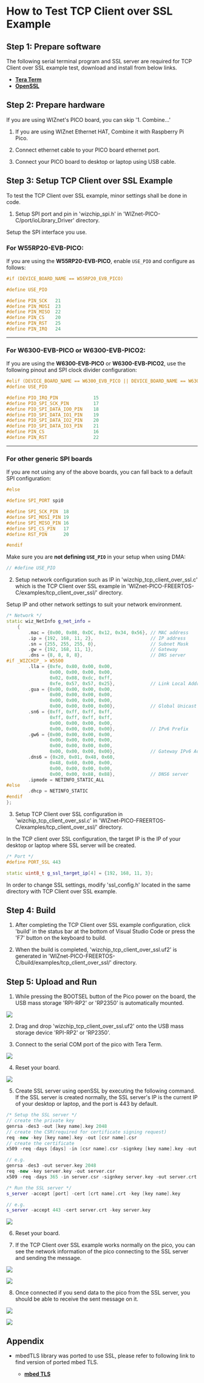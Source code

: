 # How to Test TCP Client over SSL Example



## Step 1: Prepare software

The following serial terminal program and SSL server are required for TCP Client over SSL example test, download and install from below links.

- [**Tera Term**][link-tera_term]
- [**OpenSSL**][link-openssl]



## Step 2: Prepare hardware

If you are using WIZnet's PICO board, you can skip '1. Combine...'

1. If you are using WIZnet Ethernet HAT, Combine it with Raspberry Pi Pico.

2. Connect ethernet cable to your PICO board ethernet port.

3. Connect your PICO board to desktop or laptop using USB cable. 



## Step 3: Setup TCP Client over SSL Example

To test the TCP Client over SSL example, minor settings shall be done in code.

1. Setup SPI port and pin in 'wizchip_spi.h' in 'WIZnet-PICO-C/port/ioLibrary_Driver' directory.

Setup the SPI interface you use.

### For **W55RP20-EVB-PICO**:
If you are using the **W55RP20-EVB-PICO**, enable `USE_PIO` and configure as follows:

```cpp
#if (DEVICE_BOARD_NAME == W55RP20_EVB_PICO)

#define USE_PIO

#define PIN_SCK   21
#define PIN_MOSI  23
#define PIN_MISO  22
#define PIN_CS    20
#define PIN_RST   25
#define PIN_IRQ   24

```

---

### For **W6300-EVB-PICO** or **W6300-EVB-PICO2**:
If you are using the **W6300-EVB-PICO** or **W6300-EVB-PICO2**, use the following pinout and SPI clock divider configuration:

```cpp
#elif (DEVICE_BOARD_NAME == W6300_EVB_PICO || DEVICE_BOARD_NAME == W6300_EVB_PICO2)
#define USE_PIO

#define PIO_IRQ_PIN             15
#define PIO_SPI_SCK_PIN         17
#define PIO_SPI_DATA_IO0_PIN    18
#define PIO_SPI_DATA_IO1_PIN    19
#define PIO_SPI_DATA_IO2_PIN    20
#define PIO_SPI_DATA_IO3_PIN    21
#define PIN_CS                  16
#define PIN_RST                 22


```

---

### For other generic SPI boards
If you are not using any of the above boards, you can fall back to a default SPI configuration:

```cpp
#else

#define SPI_PORT spi0

#define SPI_SCK_PIN  18
#define SPI_MOSI_PIN 19
#define SPI_MISO_PIN 16
#define SPI_CS_PIN   17
#define RST_PIN      20

#endif
```

Make sure you are **not defining `USE_PIO`** in your setup when using DMA:

```cpp
// #define USE_PIO
```


2. Setup network configuration such as IP in 'wizchip_tcp_client_over_ssl.c' which is the TCP Client over SSL example in 'WIZnet-PICO-FREERTOS-C/examples/tcp_client_over_ssl/' directory.


Setup IP and other network settings to suit your network environment.

```cpp
/* Network */
static wiz_NetInfo g_net_info =
    {
        .mac = {0x00, 0x08, 0xDC, 0x12, 0x34, 0x56}, // MAC address
        .ip = {192, 168, 11, 2},                     // IP address
        .sn = {255, 255, 255, 0},                    // Subnet Mask
        .gw = {192, 168, 11, 1},                     // Gateway
        .dns = {8, 8, 8, 8},                         // DNS server
#if _WIZCHIP_ > W5500
        .lla = {0xfe, 0x80, 0x00, 0x00,
                0x00, 0x00, 0x00, 0x00,
                0x02, 0x08, 0xdc, 0xff,
                0xfe, 0x57, 0x57, 0x25},             // Link Local Address
        .gua = {0x00, 0x00, 0x00, 0x00,
                0x00, 0x00, 0x00, 0x00,
                0x00, 0x00, 0x00, 0x00,
                0x00, 0x00, 0x00, 0x00},             // Global Unicast Address
        .sn6 = {0xff, 0xff, 0xff, 0xff,
                0xff, 0xff, 0xff, 0xff,
                0x00, 0x00, 0x00, 0x00,
                0x00, 0x00, 0x00, 0x00},             // IPv6 Prefix
        .gw6 = {0x00, 0x00, 0x00, 0x00,
                0x00, 0x00, 0x00, 0x00,
                0x00, 0x00, 0x00, 0x00,
                0x00, 0x00, 0x00, 0x00},             // Gateway IPv6 Address
        .dns6 = {0x20, 0x01, 0x48, 0x60,
                0x48, 0x60, 0x00, 0x00,
                0x00, 0x00, 0x00, 0x00,
                0x00, 0x00, 0x88, 0x88},             // DNS6 server
        .ipmode = NETINFO_STATIC_ALL
#else
        .dhcp = NETINFO_STATIC        
#endif
};
```

3. Setup TCP Client over SSL configuration in 'wizchip_tcp_client_over_ssl.c' in 'WIZnet-PICO-FREERTOS-C/examples/tcp_client_over_ssl/' directory.

In the TCP client over SSL configuration, the target IP is the IP of your desktop or laptop where SSL server will be created.

```cpp
/* Port */
#define PORT_SSL 443

static uint8_t g_ssl_target_ip[4] = {192, 168, 11, 3};
```

In order to change SSL settings, modify 'ssl_config.h' located in the same directory with TCP Client over SSL example.



## Step 4: Build

1. After completing the TCP Client over SSL example configuration, click 'build' in the status bar at the bottom of Visual Studio Code or press the 'F7' button on the keyboard to build.

2. When the build is completed, 'wizchip_tcp_client_over_ssl.uf2' is generated in 'WIZnet-PICO-FREERTOS-C/build/examples/tcp_client_over_ssl/' directory.



## Step 5: Upload and Run

1. While pressing the BOOTSEL button of the Pico power on the board, the USB mass storage 'RPI-RP2' or 'RP2350' is automatically mounted.

![][link-raspberry_pi_pico_usb_mass_storage]

2. Drag and drop 'wizchip_tcp_client_over_ssl.uf2' onto the USB mass storage device 'RPI-RP2' or 'RP2350'.

3. Connect to the serial COM port of the pico with Tera Term.

![][link-connect_to_serial_com_port]

4. Reset your board.

![][link-run_openssl]

5. Create SSL server using openSSL by executing the following command. If the SSL server is created normally, the SSL server's IP is the current IP of your desktop or laptop, and the port is 443 by default.

```cpp
/* Setup the SSL server */
// create the private key
genrsa -des3 -out [key name].key 2048
// create the CSR(required for certificate signing request)
req -new -key [key name].key -out [csr name].csr
// create the certificate
x509 -req -days [days] -in [csr name].csr -signkey [key name].key -out [crt name].crt

// e.g.
genrsa -des3 -out server.key 2048
req -new -key server.key -out server.csr
x509 -req -days 365 -in server.csr -signkey server.key -out server.crt

/* Run the SSL server */
s_server -accept [port] -cert [crt name].crt -key [key name].key

// e.g.
s_server -accept 443 -cert server.crt -key server.key
```

![][link-create_ssl_server_using_openssl]

6. Reset your board.

7. If the TCP Client over SSL example works normally on the pico, you can see the network information of the pico connecting to the SSL server and sending the message.

![][link-see_network_information_of_raspberry_pi_pico_connecting_to_ssl_server_and_sending_message_1]

![][link-see_network_information_of_raspberry_pi_pico_connecting_to_ssl_server_and_sending_message_2]

8. Once connected if you send data to the pico from the SSL server, you should be able to receive the sent message on it.

![][link-receive_sent_message_1]

![][link-receive_sent_message_2]



## Appendix

- mbedTLS library was ported to use SSL, please refer to following link to find version of ported mbed TLS.

	- [**mbed TLS**][link-mbed_tls]



<!--
Link
-->

[link-tera_term]: https://osdn.net/projects/ttssh2/releases/
[link-openssl]: https://www.openssl.org/source/
[link-raspberry_pi_pico_usb_mass_storage]: https://github.com/WIZnet-ioNIC/WIZnet-PICO-FREERTOS-C/blob/main/static/images/tcp_client_over_ssl/raspberry_pi_pico_usb_mass_storage.png
[link-connect_to_serial_com_port]: https://github.com/WIZnet-ioNIC/WIZnet-PICO-FREERTOS-C/blob/main/static/images/tcp_client_over_ssl/connect_to_serial_com_port.png
[link-run_openssl]: https://github.com/WIZnet-ioNIC/WIZnet-PICO-FREERTOS-C/blob/main/static/images/tcp_client_over_ssl/run_openssl.png
[link-create_ssl_server_using_openssl]: https://github.com/WIZnet-ioNIC/WIZnet-PICO-FREERTOS-C/blob/main/static/images/tcp_client_over_ssl/create_ssl_server_using_openssl.png
[link-see_network_information_of_raspberry_pi_pico_connecting_to_ssl_server_and_sending_message_1]: https://github.com/WIZnet-ioNIC/WIZnet-PICO-FREERTOS-C/blob/main/static/images/tcp_client_over_ssl/see_network_information_of_raspberry_pi_pico_connecting_to_ssl_server_and_sending_message_1.png
[link-see_network_information_of_raspberry_pi_pico_connecting_to_ssl_server_and_sending_message_2]: https://github.com/WIZnet-ioNIC/WIZnet-PICO-FREERTOS-C/blob/main/static/images/tcp_client_over_ssl/see_network_information_of_raspberry_pi_pico_connecting_to_ssl_server_and_sending_message_2.png
[link-receive_sent_message_1]: https://github.com/WIZnet-ioNIC/WIZnet-PICO-FREERTOS-C/blob/main/static/images/tcp_client_over_ssl/receive_sent_message_1.png
[link-receive_sent_message_2]: https://github.com/WIZnet-ioNIC/WIZnet-PICO-FREERTOS-C/blob/main/static/images/tcp_client_over_ssl/receive_sent_message_2.png
[link-mbed_tls]: https://github.com/ARMmbed/mbedtls/tree/662deb38d61bb1fc6392c55a5134d1bd1a116118
